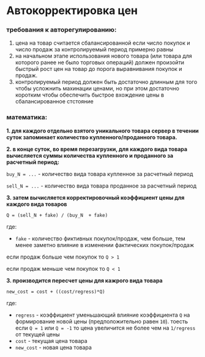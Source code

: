 <!-- TITLE: Автокорректировка цен -->
<!-- SUBTITLE: Описание модуля автокорректировки цен -->

# Автокорректировка цен

### требования к авторегулированию:
1. цена на товар считается сбалансированной если число покупок и число продаж за контролируемый период примерно равны
2. на начальном этапе использования нового товара (или товара для которого ранее не было торговых операций) должен произойти быстрый рост цен на товар до порога выравнивания покупок и продаж.
3. контролируемый период должен быть достаточно длинным для того чтобы усложнить махинации ценами, но при этом достаточно коротким чтобы обеспечить быстрое вхождение цены в сбалансированное стстояние

### математика:

**1. для каждого отдельно взятого уникального товара сервер в течении суток запоминает количество купленного/проданного товара.**

**2. в конце суток, во время перезагрузки, для каждого вида товара вычисляется суммы количества купленного и проданного за расчетный период:**

`buy_N = ...` - количество вида товара купленное за расчетный период

`sell_N = ...` - количество вида товара проданное за расчетный период

**3. затем вычисляется корректировочный коэффициент цены для каждого вида товаров**

`Q = (sell_N + fake) / (buy_N  + fake)`

где:
- `fake` - количество фиктивных покупок/продаж, чем больше, тем менее заметно влияние в изменении фактических покупок/продаж

если продаж больше чем покупок то `Q > 1`

если продаж меньше чем покупок то `Q < 1`

**3. производится пересчет цены для кажрого вида товара**

`new_cost = cost + ((cost/regress)*Q)`

где:
- `regress` - коэффициент уменьшающий влияние коэффициента `Q` на формирование новой цены (предположительно равен `10`). тоесть если `Q = 1` или `Q = -1` то цена увеличится не более чем на `1/regress` от текущей цены
- `cost` - текущая цена товара
- `new_cost` - новая цена товара

